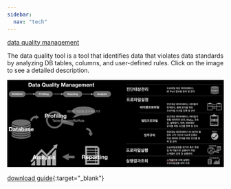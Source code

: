 ```yaml
---
sidebar:
  nav: "tech"
---
```


[data quality management]()

The data quality tool is a tool that identifies data that violates data standards by analyzing DB tables, columns, and user-defined rules. Click on the image to see a detailed description.

![analysis stock](/assets/images/dataquality/zimage_dq.png)

[download guide](/assets/images/dataquality/zimage_dq.pdf){:target="_blank"}




